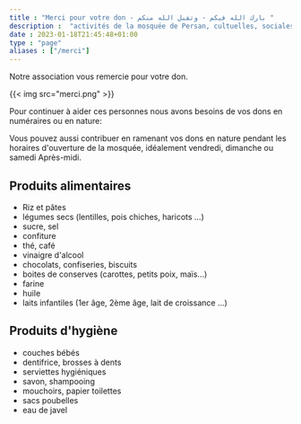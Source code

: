 ```yaml
---
title : "Merci pour votre don - بارك الله فيكم - وتقبل الله منكم "
description :  "activités de la mosquée de Persan, cultuelles, sociales, citoyennes et éducatifs"
date : 2023-01-18T21:45:48+01:00
type : "page"
aliases : ["/merci"]
---
```


Notre association vous remercie pour votre don.

{{< img src="merci.png" >}}

Pour continuer à aider ces personnes nous avons besoins de vos dons en
numéraires ou en nature:

Vous pouvez aussi contribuer en ramenant vos dons en nature pendant les horaires
d'ouverture de la mosquée, idéalement vendredi, dimanche ou samedi Après-midi.

## Produits alimentaires

* Riz et pâtes
* légumes secs (lentilles, pois chiches, haricots ...)
* sucre, sel
* confiture
* thé, café
* vinaigre d'alcool
* chocolats, confiseries, biscuits
* boites de conserves (carottes, petits poix, maïs...)
* farine
* huile
* laits infantiles (1er âge, 2ème âge, lait de croissance ...)

## Produits d'hygiène
* couches bébés
* dentifrice, brosses à dents
* serviettes hygiéniques
* savon, shampooing
* mouchoirs, papier toilettes
* sacs poubelles
* eau de javel
